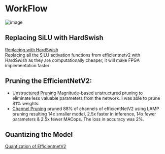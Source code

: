 # WorkFlow
![image](https://github.com/FPGA-Vision/FONAS/assets/50907565/34e55cc3-1da7-4116-a74d-e83dbb601806)


## Replacing SiLU with HardSwish
[Replacing with HardSwish](https://github.com/amitpant7/Replacing-Silu-in-efficientnetV2-with-Hard-Swish)  
    Replacing all the SiLU activation functions from efficientnetv2 with HardSwish as they are computationally cheaper, it will make FPGA implementation faster

## Pruning the EfficientNetV2:
 - [Unstructured Pruning](https://github.com/amitpant7/Pruning_efficienet_v2.git)
        Magnitude-based unstructured pruning to eliminate less valuable parameters from the network. I was able to prune 81% weights.  
 - [Channel Pruning](https://github.com/amitpant7/Channel-Pruning-EfficientNetV2)
        pruned 88% of channels of efficientNetV2 using LAMP pruning resulting 14x smaller model, 2.5x faster in inference, 14x fewer parameters & 2.5x fewer MACops. The loss in accuracy was 2%.  


## Quantizing the Model
[Quantization of EfficientnetV2](https://github.com/amitpant7/Quantizing-Efficientnetv2-using-Vitis-AI-Pytorch.git)
